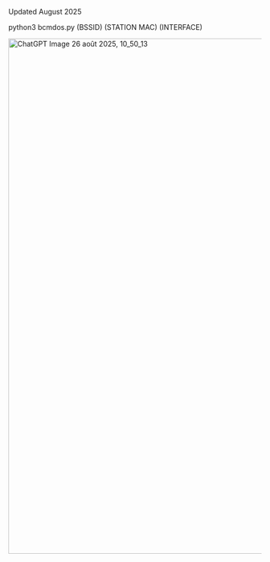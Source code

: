 Updated August 2025

python3 bcmdos.py (BSSID) (STATION MAC) (INTERFACE)

<img width="1024" height="1024" alt="ChatGPT Image 26 août 2025, 10_50_13" src="https://github.com/user-attachments/assets/760e43e1-bf03-4f64-ab15-ef57d19df3c4" />
